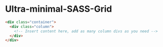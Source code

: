 # Ultra-minimal-SASS-Grid

```html
<div class="container">
  <div class="column">
    <!-- Insert content here, add as many column divs as you need -->
  </div>
</div>
```
